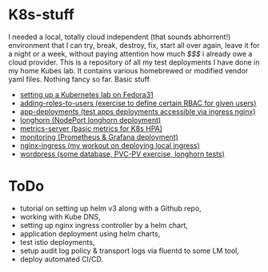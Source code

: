 # K8s-stuff
I needed a local, totally cloud independent (that sounds abhorrent!) environment that I can try, break, destroy, fix, start all over again, leave it for a night or a week, without paying attention how much *$$$* i already owe a cloud provider. This is a repository of all my test deployments I have done in my home Kubes lab. It contains various homebrewed or modified vendor yaml files.
Nothing fancy so far.  Basic stuff.

- [setting up a Kubernetes lab on Fedora31](kube-installation/README.md)
- [adding-roles-to-users (exercise to define certain RBAC for given users)](adding-roles-to-users/README.md)
- [app-deployments (test apps deployments accessible via ingress nginx)](app-deployments/README.md)
- [longhorn (NodePort longhorn deployment)](longhorn/README.md)
- [metrics-server (basic metrics for K8s HPA)](metrics-server/README.md)
- [monitoring (Prometheus & Grafana deployment)](monitoring/README.md)
- [nginx-ingress (my workout on deploying local ingress)](nginx-ingress/README.md)
- [wordpress (some database, PVC-PV exercise, longhorn tests)](wordpress/README.md)

# ToDo

- tutorial on setting up helm v3 along with a Github repo,
- working with Kube DNS,
- setting up nginx ingress controller by a helm chart,
- application deployment using helm charts,
- test istio deployments,
- setup audit log policy & transport logs via fluentd to some LM tool,
- deploy automated CI/CD.
